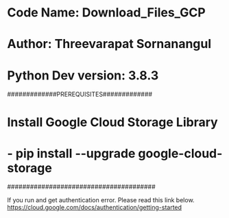 # Code Name: Download_Files_GCP
# Author: Threevarapat Sornanangul
# Python Dev version: 3.8.3

#############PREREQUISITES#############
# Install Google Cloud Storage Library
#   - pip install --upgrade google-cloud-storage
#######################################

If you run and get authentication error. Please read this link below.
https://cloud.google.com/docs/authentication/getting-started

